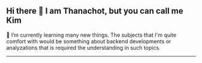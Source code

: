 ## Hi there 👋 I am Thanachot, but you can call me Kim

🌱 I’m currently learning many new things. 
The subjects that I'm quite comfort with would be something about backend developments or analyzations that is required the understanding in such topics. 


__________________________________________________________________________________________________________________________________________

